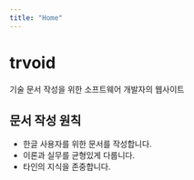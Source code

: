 ```yaml
---
title: "Home"
---
```


# trvoid

기술 문서 작성을 위한 소프트웨어 개발자의 웹사이트

## 문서 작성 원칙

* 한글 사용자를 위한 문서를 작성합니다.
* 이론과 실무를 균형있게 다룹니다.
* 타인의 지식을 존중합니다.
